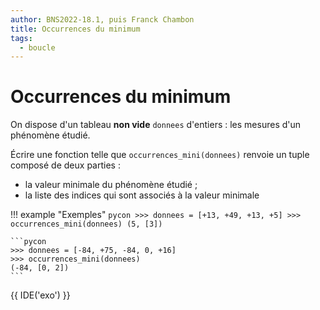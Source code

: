 ```yaml
---
author: BNS2022-18.1, puis Franck Chambon
title: Occurrences du minimum
tags:
  - boucle
---
```

# Occurrences du minimum

On dispose d'un tableau **non vide** `donnees` d'entiers : les mesures d'un phénomène étudié.

Écrire une fonction telle que `occurrences_mini(donnees)` renvoie un tuple composé de deux parties :

- la valeur minimale du phénomène étudié ;
- la liste des indices qui sont associés à la valeur minimale

!!! example "Exemples"
    ```pycon
    >>> donnees = [+13, +49, +13, +5]
    >>> occurrences_mini(donnees)
    (5, [3])
    ```

    ```pycon
    >>> donnees = [-84, +75, -84, 0, +16]
    >>> occurrences_mini(donnees)
    (-84, [0, 2])
    ```

{{ IDE('exo') }}

